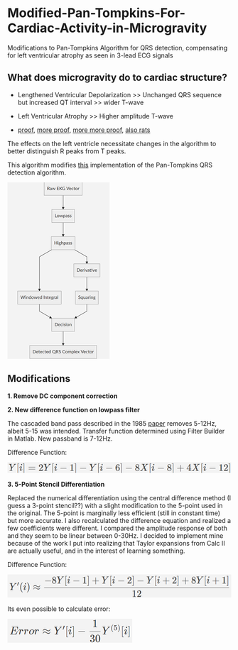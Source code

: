 # Modified-Pan-Tompkins-For-Cardiac-Activity-in-Microgravity
Modifications to Pan-Tompkins Algorithm for QRS detection, compensating for left ventricular atrophy as seen in 3-lead ECG signals 

## What does microgravity do to cardiac structure? 

- Lengthened Ventricular Depolarization >> Unchanged QRS sequence but increased QT interval >> wider T-wave

- Left Ventricular Atrophy >> Higher amplitude T-wave

- [proof](https://en.wikipedia.org/wiki/Cardiac_rhythm_problems_during_space_flight#cite_ref-Myerburg_et_al_1989_(1)_1-0), [more proof](http://www.cinc.org/2018/preprints/358_CinCFinalPDF.pdf), [more more proof](https://www.researchgate.net/publication/235387666_Microgravity_effects_on_ventricular_response_to_heart_rate_changes), [also rats](https://ieeexplore.ieee.org/document/8743889)

The effects on the left ventricle necessitate changes in the algorithm to better distinguish R peaks from T peaks.

This algorithm modifies [this](https://github.com/rafaelmmoreira/PanTompkinsQRS) implementation of the Pan-Tompkins QRS detection algorithm. 

![Flowchart](https://github.com/RishiKakade/Modified-Pan-Tompkins-For-Cardiac-Activity-in-Microgravity/blob/master/flowchart.PNG)

## Modifications

**1. Remove DC component correction**

**2. New difference function on lowpass filter**

The cascaded band pass described in the 1985 [paper](https://sci-hub.tw/10.1109/tbme.1985.325532) removes 5-12Hz, albeit 5-15 was intended. Transfer function determined using Filter Builder in Matlab. New passband is 7-12Hz.

Difference Function:

![Difference Equation 1](https://github.com/RishiKakade/Modified-Pan-Tompkins-For-Cardiac-Activity-in-Microgravity/blob/master/diff1.PNG)

**3. 5-Point Stencil Differentiation**

Replaced the numerical differentiation using the central difference method (I guess a 3-point stencil??) with a slight modification to the 5-point used in the original. The 5-point is marginally less efficient (still in constant time) but more accurate. I also recalculated  the difference equation and realized a few coefficients were different. I compared the amplitude response of both and they seem to be linear between 0-30Hz. I decided to implement mine because of the work I put into realizing that Taylor expansions from Calc II are actually useful, and in the interest of learning something.

Difference Function:

![Difference Equation 1](https://github.com/RishiKakade/Modified-Pan-Tompkins-For-Cardiac-Activity-in-Microgravity/blob/master/diff2.PNG)

Its even possible to calculate error:

![Error](https://github.com/RishiKakade/Modified-Pan-Tompkins-For-Cardiac-Activity-in-Microgravity/blob/master/error.PNG)
